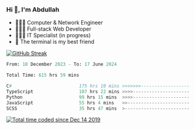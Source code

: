 <h3>Hi 👋, I'm Abdullah</h3>

- 👷🏼‍♂️ Computer & Network Engineer
- 👨🏻‍💻 Full-stack Web Developer
- 👨🏻‍💻 IT Specialist (in progress)
- 🖤 The terminal is my best friend

[![GitHub Streak](https://streak-stats.demolab.com?user=al3bad&theme=transparent&date_format=j%20M%5B%20Y%5D)](https://git.io/streak-stats)

<!--START_SECTION:waka-->

```python
From: 18 December 2023 - To: 17 June 2024

Total Time: 615 hrs 59 mins

C#                         175 hrs 10 mins >>>>>>>------------------   28.19 %
TypeScript                 107 hrs 22 mins >>>>---------------------   17.28 %
Python                     99 hrs 15 mins  >>>>---------------------   15.98 %
JavaScript                 55 hrs 4 mins   >>-----------------------   08.86 %
SCSS                       35 hrs 47 mins  >------------------------   05.76 %
```

<!--END_SECTION:waka-->

<p>
  <a href="https://wakatime.com/@ce2a2aac-0d6b-4d65-b864-8a4bcaf12967"><img src="https://wakatime.com/badge/user/ce2a2aac-0d6b-4d65-b864-8a4bcaf12967.svg" alt="Total time coded since Dec 14 2019" /></a>
</p>
